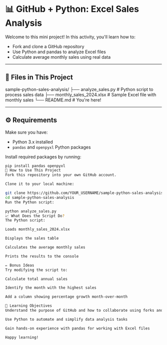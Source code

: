 # 📊 GitHub + Python: Excel Sales Analysis

Welcome to this mini project! In this activity, you'll learn how to:

- Fork and clone a GitHub repository
- Use Python and pandas to analyze Excel files
- Calculate average monthly sales using real data

---

## 📁 Files in This Project

sample-python-sales-analysis/ ├── analyze_sales.py # Python script to process sales data ├── monthly_sales_2024.xlsx # Sample Excel file with monthly sales └── README.md # You're here!

---

## ⚙️ Requirements

Make sure you have:

- Python 3.x installed
- `pandas` and `openpyxl` Python packages

Install required packages by running:
```bash
pip install pandas openpyxl
🚀 How to Use This Project
Fork this repository into your own GitHub account.

Clone it to your local machine:

git clone https://github.com/YOUR_USERNAME/sample-python-sales-analysis.git
cd sample-python-sales-analysis
Run the Python script:

python analyze_sales.py
📈 What Does the Script Do?
The Python script:

Loads monthly_sales_2024.xlsx

Displays the sales table

Calculates the average monthly sales

Prints the results to the console

✏️ Bonus Ideas
Try modifying the script to:

Calculate total annual sales

Identify the month with the highest sales

Add a column showing percentage growth month-over-month

🎯 Learning Objectives
Understand the purpose of GitHub and how to collaborate using forks and clones

Use Python to automate and simplify data analysis tasks

Gain hands-on experience with pandas for working with Excel files

Happy learning!
